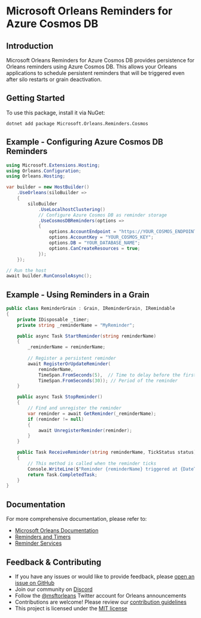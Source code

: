 # Microsoft Orleans Reminders for Azure Cosmos DB

## Introduction
Microsoft Orleans Reminders for Azure Cosmos DB provides persistence for Orleans reminders using Azure Cosmos DB. This allows your Orleans applications to schedule persistent reminders that will be triggered even after silo restarts or grain deactivation.

## Getting Started
To use this package, install it via NuGet:

```shell
dotnet add package Microsoft.Orleans.Reminders.Cosmos
```

## Example - Configuring Azure Cosmos DB Reminders
```csharp
using Microsoft.Extensions.Hosting;
using Orleans.Configuration;
using Orleans.Hosting;

var builder = new HostBuilder()
    .UseOrleans(siloBuilder =>
    {
        siloBuilder
            .UseLocalhostClustering()
            // Configure Azure Cosmos DB as reminder storage
            .UseCosmosDBReminders(options =>
            {
                options.AccountEndpoint = "https://YOUR_COSMOS_ENDPOINT";
                options.AccountKey = "YOUR_COSMOS_KEY";
                options.DB = "YOUR_DATABASE_NAME";
                options.CanCreateResources = true;
            });
    });

// Run the host
await builder.RunConsoleAsync();
```

## Example - Using Reminders in a Grain
```csharp
public class ReminderGrain : Grain, IReminderGrain, IRemindable
{
    private IDisposable _timer;
    private string _reminderName = "MyReminder";

    public async Task StartReminder(string reminderName)
    {
        _reminderName = reminderName;
        
        // Register a persistent reminder
        await RegisterOrUpdateReminder(
            reminderName,
            TimeSpan.FromSeconds(5),  // Time to delay before the first tick
            TimeSpan.FromSeconds(30)); // Period of the reminder
    }

    public async Task StopReminder()
    {
        // Find and unregister the reminder
        var reminder = await GetReminder(_reminderName);
        if (reminder != null)
        {
            await UnregisterReminder(reminder);
        }
    }

    public Task ReceiveReminder(string reminderName, TickStatus status)
    {
        // This method is called when the reminder ticks
        Console.WriteLine($"Reminder {reminderName} triggered at {DateTime.UtcNow}. Status: {status}");
        return Task.CompletedTask;
    }
}
```

## Documentation
For more comprehensive documentation, please refer to:
- [Microsoft Orleans Documentation](https://learn.microsoft.com/dotnet/orleans/)
- [Reminders and Timers](https://learn.microsoft.com/en-us/dotnet/orleans/grains/timers-and-reminders)
- [Reminder Services](https://learn.microsoft.com/en-us/dotnet/orleans/implementation/reminder-services)

## Feedback & Contributing
- If you have any issues or would like to provide feedback, please [open an issue on GitHub](https://github.com/dotnet/orleans/issues)
- Join our community on [Discord](https://aka.ms/orleans-discord)
- Follow the [@msftorleans](https://twitter.com/msftorleans) Twitter account for Orleans announcements
- Contributions are welcome! Please review our [contribution guidelines](https://github.com/dotnet/orleans/blob/main/CONTRIBUTING.md)
- This project is licensed under the [MIT license](https://github.com/dotnet/orleans/blob/main/LICENSE)